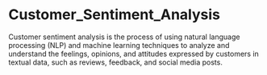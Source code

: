 # Customer_Sentiment_Analysis
Customer sentiment analysis is the process of using natural language processing (NLP) and machine learning techniques to analyze and understand the feelings, opinions, and attitudes expressed by customers in textual data, such as reviews, feedback, and social media posts.
